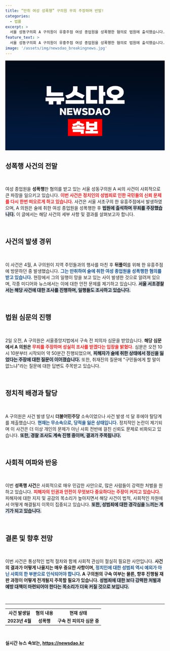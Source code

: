 ```yaml
---
title: “만취 여성 성폭행” 구의원 무죄 주장하며 반발!
categories:
  - 법률
excerpt: >
  서울 성동구의회 A 구의원이 유흥주점 여성 종업원을 성폭행한 혐의로 법원에 출석했습니다. 그는 무죄를 밝히겠다며 혐의를 부인했지만, 사건의 충격은 지역 사회를 뒤흔들고 있습니다.
feature_text: >
  서울 성동구의회 A 구의원이 유흥주점 여성 종업원을 성폭행한 혐의로 법원에 출석했습니다. 그는 무죄를 밝히겠다며 혐의를 부인했지만, 사건의 충격은 지역 사회를 뒤흔들고 있습니다.
image: '/assets/img/newsdao_breakingnews.jpg'
---
```


<p><img src="/assets/img/newsdao_breakingnews.jpg" alt="ranknews 속보" /></p>

<h2 data-ke-size="size26">성폭행 사건의 전말</h2>

<p data-ke-size="size16">&nbsp;</p>

<p>여성 종업원을 <b>성폭행</b>한 혐의를 받고 있는 서울 성동구의원 A 씨의 사건이 사회적으로 큰 파장을 일으키고 있습니다. <b><span style="color: #ee2323;">이번 사건은 정치인의 성범죄로 인한 국민들의 신뢰 문제를 다시 한번 떠오르게 하고 있습니다.</span></b> 사건은 서울 서초구의 한 유흥주점에서 발생하였으며, A 의원은 술에 취한 여성 종업원을 성폭행한 후 <b><span style="background-color: #21538527;">법원에 출석하며 무죄를 주장했습니다.</span></b> 이 글에서는 해당 사건의 세부 사항 및 결과를 살펴보고자 합니다.</p>

<p data-ke-size="size16">&nbsp;</p>

<h2 data-ke-size="size26">사건의 발생 경위</h2>

<p data-ke-size="size16">&nbsp;</p>

<p>이 사건은 4월, A 구의원이 지역 주민들과의 행사를 마친 후 <b>뒤풀이</b>를 위해 한 유흥주점에 방문하던 중 발생했습니다. <b><span style="color: #1a5490;">그는 만취하여 술에 취한 여성 종업원을 성폭행한 혐의를 받고 있습니다.</span></b> 현장에서 그의 일행이 망을 보고 있는 사이 발생한 것으로 알려져 있으며, 각종 미디어와 뉴스에서는 이에 대한 안전 문제를 제기하고 있습니다. <b><span style="background-color: #21538527;">서울 서초경찰서는 해당 사건에 대한 조사를 진행하며, 일행들도 조사하고 있습니다.</span></b></p>

<p data-ke-size="size16">&nbsp;</p>

<h2 data-ke-size="size26">법원 심문의 진행</h2>

<p data-ke-size="size16">&nbsp;</p>

<p>2일 오전, A 구의원은 서울중앙지법에서 구속 전 피의자 심문을 받았습니다. <b>해당 심문에서 A 의원은 </b><b><span style="color: #ee2323;">무죄를 주장하며 성실히 조사를 받겠다는 입장을 밝혔다.</span></b> 심문은 오전 10시 10분부터 시작되어 약 50분간 진행되었으며, <b><span style="background-color: #21538527;">피해자가 술에 취한 상태에서 정신을 잃었다는 주장에 대한 질문이 이어졌습니다.</span></b> 또한, 취재진의 질문에 "구민들에게 할 말이 없느냐"라는 질문에 대한 답변도 주목받고 있습니다.</p>

<p data-ke-size="size16">&nbsp;</p>

<h2 data-ke-size="size26">정치적 배경과 탈당</h2>

<p data-ke-size="size16">&nbsp;</p>

<p>A 구의원은 사건 발생 당시 <b>더불어민주당</b> 소속이었으나 사건 발생 석 달 후에야 탈당계를 제출했습니다. <b><span style="color: #1a5490;">현재는 무소속으로, 당적을 잃은 상태입니다.</span></b> 정치적인 논란이 제기되며 이 사건은 더 이상 개인의 문제가 아닌 사회 전반에 걸친 신뢰도 문제로 비화되고 있습니다. <b><span style="background-color: #21538527;">또한, 경찰 조사도 계속 진행 중이며, 결과가 주목됩니다.</span></b></p>

<p data-ke-size="size16">&nbsp;</p>

<h2 data-ke-size="size26">사회적 여파와 반응</h2>

<p data-ke-size="size16">&nbsp;</p>

<p>이번 <strong>성폭행 사건</strong>은 사회적으로 매우 민감한 사안으로, 많은 사람들이 강력한 처벌을 원하고 있습니다. <b><span style="color: #ee2323;">피해자의 인권과 안전이 무엇보다 중요하다는 주장이 커지고 있습니다.</span></b> 피해자에 대한 지지 및 공감의 목소리가 높아지면서 해당 사건이 법적, 사회적인 차원에서 어떻게 해결될지 이목이 집중되고 있습니다. <b><span style="background-color: #21538527;">또한, 성범죄에 대한 경각심을 느끼는 계기가 되고 있습니다.</span></b></p>

<p data-ke-size="size16">&nbsp;</p>

<h2 data-ke-size="size26">결론 및 향후 전망</h2>

<p data-ke-size="size16">&nbsp;</p>

<p>이번 사건은 통상적인 법적 절차와 함께 사회적 관심이 절실히 필요한 사안입니다. <b>사건의 결과가 어떻게 나올지는 매우 중요한 사항이며, <b><span style="color: #1a5490;">정치인에 대한 성범죄 역시 예외가 아닌 사회의 한 부분으로 인식되어야 합니다</span></b>. A 구의원의 구속 여부는 물론, 향후 진행될 재판 과정이 어떻게 전개될지 주목할 필요가 있습니다. <b><span style="background-color: #21538527;">성범죄에 대한 보다 강력한 처벌과 예방 대책이 마련되어야 한다는 목소리가 더욱 커질 것으로 보입니다.</span></b> </p>

<p data-ke-size="size16">&nbsp;</p>

<hr />

<table style="width: 100%; border-collapse: collapse;">
<tr>
<td style="text-align: center; height: 17px;"><b>사건 발생일</b></td>
<td style="text-align: center; height: 17px;"><b>혐의 내용</b></td>
<td style="text-align: center; height: 17px;"><b>현재 상태</b></td>
</tr>
<tr>
<td style="text-align: center; height: 17px;">2023년 4월</td>
<td style="text-align: center; height: 17px;"><b>성폭행</b></td>
<td style="text-align: center; height: 17px;"><b>구속 전 피의자 심문 중</b></td>
</tr>
</table>

<p data-ke-size="size16">&nbsp;</p>
실시간 뉴스 속보는, <a href="https://newsdao.kr" rel="dofollow">https://newsdao.kr</a>


